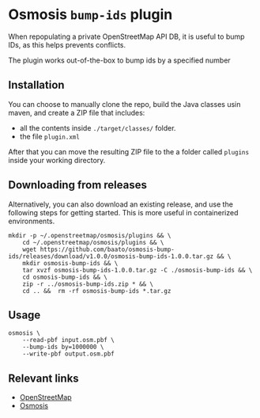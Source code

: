 # Osmosis `bump-ids` plugin 

When repopulating a private OpenStreetMap API DB, it is useful to bump IDs, as this helps prevents conflicts.

The plugin works out-of-the-box to bump ids by a specified number

## Installation

You can choose to manually clone the repo, build the Java classes usin maven, and create a ZIP file that includes:
 
 - all the contents inside `./target/classes/` folder.
 - the file `plugin.xml`

After that you can move the resulting ZIP file to the a folder called `plugins` inside your working directory.

## Downloading from releases 

Alternatively, you can also download an existing release, and use the following steps for getting started. This is more useful in containerized environments.

```
mkdir -p ~/.openstreetmap/osmosis/plugins && \
    cd ~/.openstreetmap/osmosis/plugins && \
    wget https://github.com/baato/osmosis-bump-ids/releases/download/v1.0.0/osmosis-bump-ids-1.0.0.tar.gz && \
    mkdir osmosis-bump-ids && \
    tar xvzf osmosis-bump-ids-1.0.0.tar.gz -C ./osmosis-bump-ids && \
    cd osmosis-bump-ids && \
    zip -r ../osmosis-bump-ids.zip * && \
    cd .. &&  rm -rf osmosis-bump-ids *.tar.gz 

```



## Usage
```
osmosis \
    --read-pbf input.osm.pbf \
    --bump-ids by=1000000 \
    --write-pbf output.osm.pbf
```


## Relevant links 
* [OpenStreetMap](http://www.openstreetmap.org/)
* [Osmosis](http://wiki.openstreetmap.org/wiki/Osmosis)

